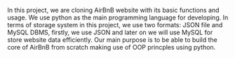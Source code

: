 In this project, we are cloning AirBnB website with its basic functions and usage. We use python as the main programming language
for developing. In terms of storage system in this project, we use two formats: JSON file and MySQL DBMS, firstly, we use JSON and
later on we will use MySQL for store website data efficiently. Our main purpose is to be able to build the core of AirBnB from
scratch making use of OOP princples using python.
